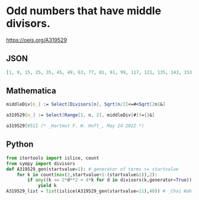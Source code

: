 # Odd numbers that have middle divisors\.
https://oeis.org/A319529
## JSON
```JSON
[1, 9, 15, 25, 35, 45, 49, 63, 77, 81, 91, 99, 117, 121, 135, 143, 153, 165, 169, 187, 195, 209, 221, 225, 231, 247, 255, 273, 285, 289, 299, 315, 323, 325, 345, 357, 361, 375, 391, 399, 405, 425, 435, 437, 441, 459, 475, 483, 493, 513, 525, 527, 529, 551, 561, 567, 575, 589, 609, 621, 625, 627, 651]
```
## Mathematica
```Mathematica
middleDiv[n_] := Select[Divisors[n], Sqrt[n/2]<=#<Sqrt[2n]&]
```
```Mathematica
a319529[n_] := Select[Range[1, n, 2], middleDiv[#]!={}&]
```
```Mathematica
a319529[651] (* _Hartmut F. W. Hoft_, May 24 2022 *)
```
## Python
```Python
from itertools import islice, count
from sympy import divisors
def A319529_gen(startvalue=1): # generator of terms >= startvalue
    for k in count(max(1,startvalue+1-(startvalue&1)),2):
        if any((k <= 2*d**2 < 4*k for d in divisors(k,generator=True))):
            yield k
A319529_list = list(islice(A319529_gen(startvalue=11),40)) # _Chai Wah Wu_, Jun 09 2022
```
